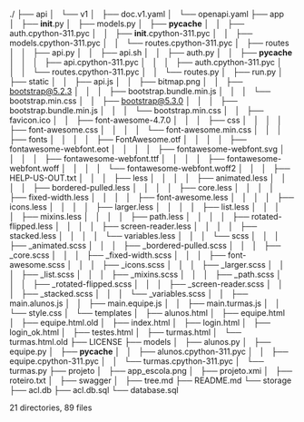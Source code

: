 ./
├── api
│   └── v1
│       ├── doc.v1.yaml
│       └── openapi.yaml
├── app
│   ├── __init__.py
│   ├── models.py
│   ├── __pycache__
│   │   ├── auth.cpython-311.pyc
│   │   ├── __init__.cpython-311.pyc
│   │   ├── models.cpython-311.pyc
│   │   └── routes.cpython-311.pyc
│   ├── routes
│   │   ├── api.py
│   │   ├── api.sh
│   │   ├── auth.py
│   │   ├── __pycache__
│   │   │   ├── api.cpython-311.pyc
│   │   │   ├── auth.cpython-311.pyc
│   │   │   └── routes.cpython-311.pyc
│   │   └── routes.py
│   ├── run.py
│   ├── static
│   │   ├── api.js
│   │   ├── bitmap.png
│   │   ├── bootstrap@5.2.3
│   │   │   ├── bootstrap.bundle.min.js
│   │   │   └── bootstrap.min.css
│   │   ├── bootstrap@5.3.0
│   │   │   ├── bootstrap.bundle.min.js
│   │   │   └── bootstrap.min.css
│   │   ├── favicon.ico
│   │   ├── font-awesome-4.7.0
│   │   │   ├── css
│   │   │   │   ├── font-awesome.css
│   │   │   │   └── font-awesome.min.css
│   │   │   ├── fonts
│   │   │   │   ├── FontAwesome.otf
│   │   │   │   ├── fontawesome-webfont.eot
│   │   │   │   ├── fontawesome-webfont.svg
│   │   │   │   ├── fontawesome-webfont.ttf
│   │   │   │   ├── fontawesome-webfont.woff
│   │   │   │   └── fontawesome-webfont.woff2
│   │   │   ├── HELP-US-OUT.txt
│   │   │   ├── less
│   │   │   │   ├── animated.less
│   │   │   │   ├── bordered-pulled.less
│   │   │   │   ├── core.less
│   │   │   │   ├── fixed-width.less
│   │   │   │   ├── font-awesome.less
│   │   │   │   ├── icons.less
│   │   │   │   ├── larger.less
│   │   │   │   ├── list.less
│   │   │   │   ├── mixins.less
│   │   │   │   ├── path.less
│   │   │   │   ├── rotated-flipped.less
│   │   │   │   ├── screen-reader.less
│   │   │   │   ├── stacked.less
│   │   │   │   └── variables.less
│   │   │   └── scss
│   │   │       ├── _animated.scss
│   │   │       ├── _bordered-pulled.scss
│   │   │       ├── _core.scss
│   │   │       ├── _fixed-width.scss
│   │   │       ├── font-awesome.scss
│   │   │       ├── _icons.scss
│   │   │       ├── _larger.scss
│   │   │       ├── _list.scss
│   │   │       ├── _mixins.scss
│   │   │       ├── _path.scss
│   │   │       ├── _rotated-flipped.scss
│   │   │       ├── _screen-reader.scss
│   │   │       ├── _stacked.scss
│   │   │       └── _variables.scss
│   │   ├── main.alunos.js
│   │   ├── main.equipe.js
│   │   ├── main.turmas.js
│   │   └── style.css
│   └── templates
│       ├── alunos.html
│       ├── equipe.html
│       ├── equipe.html.old
│       ├── index.html
│       ├── login.html
│       ├── login_ok.html
│       ├── testes.html
│       ├── turmas.html
│       └── turmas.html.old
├── LICENSE
├── models
│   ├── alunos.py
│   ├── equipe.py
│   ├── __pycache__
│   │   ├── alunos.cpython-311.pyc
│   │   ├── equipe.cpython-311.pyc
│   │   └── turmas.cpython-311.pyc
│   └── turmas.py
├── projeto
│   ├── app_escola.png
│   ├── projeto.xmi
│   ├── roteiro.txt
│   ├── swagger
│   ├── tree.md
├── README.md
└── storage
    ├── acl.db
    ├── acl.db.sql
    └── database.sql

21 directories, 89 files
